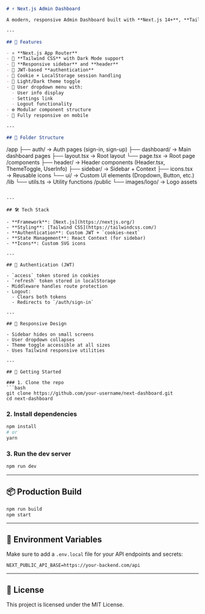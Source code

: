 ```markdown
# ⚡ Next.js Admin Dashboard

A modern, responsive Admin Dashboard built with **Next.js 14+**, **Tailwind CSS**, and **App Router**. This dashboard includes theme toggling, authentication, a responsive sidebar, and dropdown menus.

---

## 🚀 Features

- ⚛️ **Next.js App Router**
- 🎨 **Tailwind CSS** with Dark Mode support
- 🧭 **Responsive sidebar** and **header**
- 🔐 JWT-based **authentication**
- 🍪 Cookie + LocalStorage session handling
- 🌙 Light/Dark theme toggle
- 🧑 User dropdown menu with:
  - User info display
  - Settings link
  - Logout functionality
- ⚙️ Modular component structure
- 📱 Fully responsive on mobile

---

## 📁 Folder Structure
```

/app
├── auth/ → Auth pages (sign-in, sign-up)
├── dashboard/ → Main dashboard pages
├── layout.tsx → Root layout
└── page.tsx → Root page
/components
├── header/ → Header components (Header.tsx, ThemeToggle, UserInfo)
├── sidebar/ → Sidebar + Context
├── icons.tsx → Reusable icons
└── ui/ → Custom UI elements (Dropdown, Button, etc.)
/lib
└── utils.ts → Utility functions
/public
└── images/logo/ → Logo assets

````

---

## 🛠️ Tech Stack

- **Framework**: [Next.js](https://nextjs.org/)
- **Styling**: [Tailwind CSS](https://tailwindcss.com/)
- **Authentication**: Custom JWT + `cookies-next`
- **State Management**: React Context (for sidebar)
- **Icons**: Custom SVG icons

---

## 🔐 Authentication (JWT)

- `access` token stored in cookies
- `refresh` token stored in localStorage
- Middleware handles route protection
- Logout:
  - Clears both tokens
  - Redirects to `/auth/sign-in`

---

## 📱 Responsive Design

- Sidebar hides on small screens
- User dropdown collapses
- Theme toggle accessible at all sizes
- Uses Tailwind responsive utilities

---

## 🚧 Getting Started

### 1. Clone the repo
```bash
git clone https://github.com/your-username/next-dashboard.git
cd next-dashboard
````

### 2. Install dependencies

```bash
npm install
# or
yarn
```

### 3. Run the dev server

```bash
npm run dev
```

---

## 📦 Production Build

```bash
npm run build
npm start
```

---

## 🧪 Environment Variables

Make sure to add a `.env.local` file for your API endpoints and secrets:

```env
NEXT_PUBLIC_API_BASE=https://your-backend.com/api
```

---

## 📄 License

This project is licensed under the MIT License.
